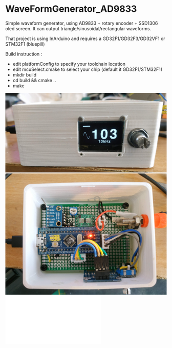 # WaveFormGenerator_AD9833
Simple waveform generator, using AD9833 + rotary encoder + SSD1306 oled screen.
It can output triangle/sinusoidal/rectangular waveforms.

That project is using lnArduino and requires a GD32F1/GD32F3/GD32VF1 or STM32F1 (bluepill)

Build instruction :
* edit platformConfig to specify your toolchain location
* edit mcuSelect.cmake to select your chip (default it GD32F1/STM32F1)
* mkdir build
* cd build && cmake ..
* make

![screenshot](schematics/ad_front.jpg?raw=true "front")
![screenshot](schematics/ad_top.jpg?raw=true "top")
![screenshot](schematics/schematic.pdf?raw=true "schem")

